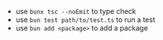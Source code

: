 - use `bunx tsc --noEmit` to type check
- use `bun test path/to/test.ts` to run a test
- use `bun add <package>` to add a package
